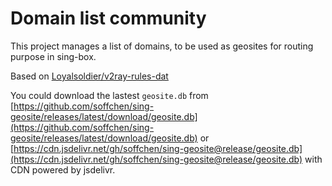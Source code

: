 # Domain list community

This project manages a list of domains, to be used as geosites for routing purpose in sing-box.

Based on [Loyalsoldier/v2ray-rules-dat](https://github.com/Loyalsoldier/v2ray-rules-dat)

You could download the lastest `geosite.db` from [https://github.com/soffchen/sing-geosite/releases/latest/download/geosite.db](https://github.com/soffchen/sing-geosite/releases/latest/download/geosite.db) or [https://cdn.jsdelivr.net/gh/soffchen/sing-geosite@release/geosite.db](https://cdn.jsdelivr.net/gh/soffchen/sing-geosite@release/geosite.db) with CDN powered by jsdelivr.
